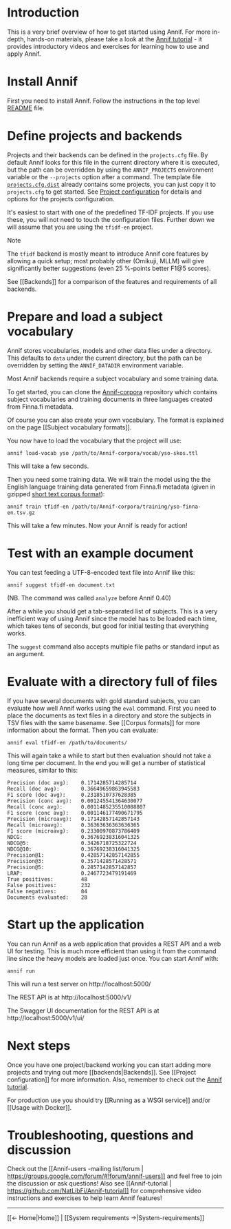# Introduction

This is a very brief overview of how to get started using Annif. For more in-depth, hands-on materials, please take a look at the [Annif tutorial](https://github.com/NatLibFi/Annif-tutorial) - it provides introductory videos and exercises for learning how to use and apply Annif.

# Install Annif

First you need to install Annif. Follow the instructions in the top level [README](https://github.com/NatLibFi/Annif/blob/master/README.md) file.

# Define projects and backends

Projects and their backends can be defined in the `projects.cfg` file. By default Annif looks for this file in the current directory where it is executed, but the path can be overridden by using the `ANNIF_PROJECTS` environment variable or the `--projects` option after a command. The template file [`projects.cfg.dist`](https://github.com/NatLibFi/Annif/blob/master/projects.cfg.dist) already contains some projects, you can just copy it to `projects.cfg` to get started. See [Project configuration](https://github.com/NatLibFi/Annif/wiki/Project-configuration) for details and options for the projects configuration.

It's easiest to start with one of the predefined TF-IDF projects. If you use these, you will not need to touch the configuration files. Further down we will assume that you are using the `tfidf-en` project.

> [!NOTE]
> The `tfidf` backend is mostly meant to introduce Annif core features by allowing a quick setup; most probably other (Omikuji, MLLM) will give significantly better suggestions (even 25 %-points better F1@5 scores).

See [[Backends]] for a comparison of the features and requirements of all backends.

# Prepare and load a subject vocabulary

Annif stores vocabularies, models and other data files under a directory. This defaults to `data` under the current directory, but the path can be overridden by setting the `ANNIF_DATADIR` environment variable.

Most Annif backends require a subject vocabulary and some training data.

To get started, you can clone the [Annif-corpora](https://github.com/NatLibFi/Annif-corpora) repository which contains subject vocabularies and training documents in three languages created from Finna.fi metadata.

Of course you can also create your own vocabulary. The format is explained on the page [[Subject vocabulary formats]].

You now have to load the vocabulary that the project will use:

    annif load-vocab yso /path/to/Annif-corpora/vocab/yso-skos.ttl

This will take a few seconds.

Then you need some training data. We will train the model using the the English language training data generated from Finna.fi metadata (given in gzipped [short text corpus format](https://github.com/NatLibFi/Annif/wiki/Document-corpus-formats#short-text-document-corpus-tsv-file)):

    annif train tfidf-en /path/to/Annif-corpora/training/yso-finna-en.tsv.gz

This will take a few minutes. Now your Annif is ready for action!

# Test with an example document

You can test feeding a UTF-8-encoded text file into Annif like this:

    annif suggest tfidf-en document.txt

(NB. The command was called `analyze` before Annif 0.40)

After a while you should get a tab-separated list of subjects. This is a very inefficient way of using Annif since the model has to be loaded each time, which takes tens of seconds, but good for initial testing that everything works.

The `suggest` command also accepts multiple file paths or standard input as an argument.

# Evaluate with a directory full of files

If you have several documents with gold standard subjects, you can evaluate how well Annif works using the `eval` command. First you need to place the documents as text files in a directory and store the subjects in TSV files with the same basename. See [[Corpus formats]] for more information about the format. Then you can evaluate:

    annif eval tfidf-en /path/to/documents/

This will again take a while to start but then evaluation should not take a long time per document. In the end you will get a number of statistical measures, similar to this:

```
Precision (doc avg):    0.1714285714285714
Recall (doc avg):       0.36649659863945583
F1 score (doc avg):     0.2318510737628385
Precision (conc avg):   0.001245541364630077
Recall (conc avg):      0.0011485235510088807
F1 score (conc avg):    0.001146177490671795
Precision (microavg):   0.17142857142857143
Recall (microavg):      0.36363636363636365
F1 score (microavg):    0.23300970873786409
NDCG:                   0.36769238316041325
NDCG@5:                 0.3426718725322724
NDCG@10:                0.36769238316041325
Precision@1:            0.42857142857142855
Precision@3:            0.3571428571428571
Precision@5:            0.2857142857142857
LRAP:                   0.2467723479191469
True positives:         48
False positives:        232
False negatives:        84
Documents evaluated:    28
```

# Start up the application

You can run Annif as a web application that provides a REST API and a web UI for testing. This is much more efficient than using it from the command line since the heavy models are loaded just once. You can start Annif with:

    annif run

This will run a test server on http://localhost:5000/

The REST API is at http://localhost:5000/v1/

The Swagger UI documentation for the REST API is at http://localhost:5000/v1/ui/

# Next steps

Once you have one project/backend working you can start adding more projects and trying out more [[backends|Backends]]. See [[Project configuration]] for more information. Also, remember to check out the [Annif tutorial](https://github.com/NatLibFi/Annif-tutorial).

For production use you should try [[Running as a WSGI service]] and/or [[Usage with Docker]].

# Troubleshooting, questions and discussion

Check out the [[Annif-users -mailing list/forum | https://groups.google.com/forum/#!forum/annif-users]] and feel free to join the discussion or ask questions! Also see [[Annif-tutorial | https://github.com/NatLibFi/Annif-tutorial]] for comprehensive video instructions and exercises to help learn Annif features!

---

[[← Home|Home]] | [[System requirements →|System-requirements]]